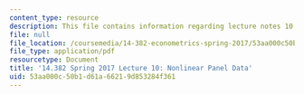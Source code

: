 ```yaml
---
content_type: resource
description: This file contains information regarding lecture notes 10.
file: null
file_location: /coursemedia/14-382-econometrics-spring-2017/53aa000c50b1d61a66219d853284f361_MIT14_382S17_lec10.pdf
file_type: application/pdf
resourcetype: Document
title: '14.382 Spring 2017 Lecture 10: Nonlinear Panel Data'
uid: 53aa000c-50b1-d61a-6621-9d853284f361
---
```

